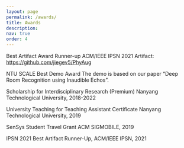 ```yaml
---
layout: page
permalink: /awards/
title: Awards
description: 
nav: true
order: 4
---
```


Best Artifact Award Runner-up
ACM/IEEE IPSN 2021
Artifact: https://github.com/jiegev5/PhyAug

NTU SCALE Best Demo Award
The demo is based on our paper “Deep Room Recognition using Inaudible Echos”.

Scholarship for Interdisciplinary Research (Premium)
Nanyang Technological University, 2018-2022

University Teaching for Teaching Assistant Certificate
Nanyang Technological University, 2019

SenSys Student Travel Grant
ACM SIGMOBILE, 2019

IPSN 2021 Best Artifact Runner-Up, ACM/IEEE IPSN, 2021